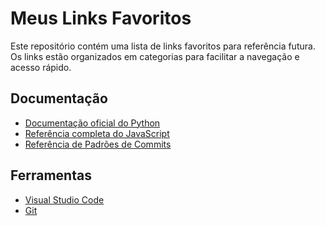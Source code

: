 # Meus Links Favoritos

Este repositório contém uma lista de links favoritos para referência futura. Os links estão organizados em categorias para facilitar a navegação e acesso rápido.
<!-- 
## Categorias
 
- [Meus Links Favoritos](#meus-links-favoritos)
  - [Categorias](#categorias)
  - [Documentação](#documentação)
  - [Ferramentas](#ferramentas) -->

<!-- ## Tutoriais -->

## Documentação

- [Documentação oficial do Python](https://docs.python.org/3/)
- [Referência completa do JavaScript](https://developer.mozilla.org/pt-BR/docs/Web/JavaScript/Reference)
- [Referência de Padrões de Commits](https://github.com/iuricode/padroes-de-commits)

## Ferramentas

- [Visual Studio Code](https://code.visualstudio.com/)
- [Git](https://git-scm.com/)

<!-- 
## Blogs
- [Blog do Stack Overflow](https://stackoverflow.blog/)

